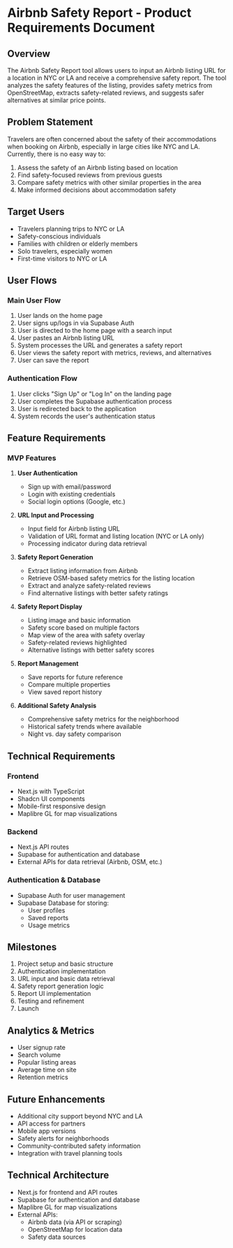 # Airbnb Safety Report - Product Requirements Document

## Overview
The Airbnb Safety Report tool allows users to input an Airbnb listing URL for a location in NYC or LA and receive a comprehensive safety report. The tool analyzes the safety features of the listing, provides safety metrics from OpenStreetMap, extracts safety-related reviews, and suggests safer alternatives at similar price points.

## Problem Statement
Travelers are often concerned about the safety of their accommodations when booking on Airbnb, especially in large cities like NYC and LA. Currently, there is no easy way to:
1. Assess the safety of an Airbnb listing based on location
2. Find safety-focused reviews from previous guests
3. Compare safety metrics with other similar properties in the area
4. Make informed decisions about accommodation safety

## Target Users
- Travelers planning trips to NYC or LA
- Safety-conscious individuals
- Families with children or elderly members
- Solo travelers, especially women
- First-time visitors to NYC or LA

## User Flows

### Main User Flow
1. User lands on the home page
2. User signs up/logs in via Supabase Auth
3. User is directed to the home page with a search input
4. User pastes an Airbnb listing URL
5. System processes the URL and generates a safety report
6. User views the safety report with metrics, reviews, and alternatives
7. User can save the report

### Authentication Flow
1. User clicks "Sign Up" or "Log In" on the landing page
2. User completes the Supabase authentication process
3. User is redirected back to the application
4. System records the user's authentication status

## Feature Requirements

### MVP Features
1. **User Authentication**
   - Sign up with email/password
   - Login with existing credentials
   - Social login options (Google, etc.)

2. **URL Input and Processing**
   - Input field for Airbnb listing URL
   - Validation of URL format and listing location (NYC or LA only)
   - Processing indicator during data retrieval

3. **Safety Report Generation**
   - Extract listing information from Airbnb
   - Retrieve OSM-based safety metrics for the listing location
   - Extract and analyze safety-related reviews
   - Find alternative listings with better safety ratings

4. **Safety Report Display**
   - Listing image and basic information
   - Safety score based on multiple factors
   - Map view of the area with safety overlay
   - Safety-related reviews highlighted
   - Alternative listings with better safety scores

5. **Report Management**
   - Save reports for future reference
   - Compare multiple properties
   - View saved report history

6. **Additional Safety Analysis**
   - Comprehensive safety metrics for the neighborhood
   - Historical safety trends where available
   - Night vs. day safety comparison

## Technical Requirements

### Frontend
- Next.js with TypeScript
- Shadcn UI components
- Mobile-first responsive design
- Maplibre GL for map visualizations

### Backend
- Next.js API routes
- Supabase for authentication and database
- External APIs for data retrieval (Airbnb, OSM, etc.)

### Authentication & Database
- Supabase Auth for user management
- Supabase Database for storing:
  - User profiles
  - Saved reports
  - Usage metrics

## Milestones
1. Project setup and basic structure
2. Authentication implementation
3. URL input and basic data retrieval
4. Safety report generation logic
5. Report UI implementation
6. Testing and refinement
7. Launch

## Analytics & Metrics
- User signup rate
- Search volume
- Popular listing areas
- Average time on site
- Retention metrics

## Future Enhancements
- Additional city support beyond NYC and LA
- API access for partners
- Mobile app versions
- Safety alerts for neighborhoods
- Community-contributed safety information
- Integration with travel planning tools

## Technical Architecture
- Next.js for frontend and API routes
- Supabase for authentication and database
- Maplibre GL for map visualizations
- External APIs:
  - Airbnb data (via API or scraping)
  - OpenStreetMap for location data
  - Safety data sources 